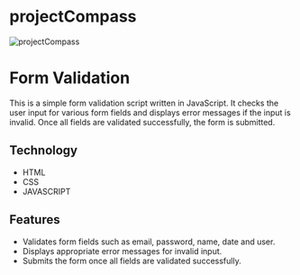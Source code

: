 # projectCompass

![projectCompass](https://user-images.githubusercontent.com/107048343/229314420-fc35f770-399a-4fee-a428-f79d8802e7af.jpeg)

# Form Validation

This is a simple form validation script written in JavaScript. It checks the user input for various form fields and displays error messages if the input is invalid. Once all fields are validated successfully, the form is submitted.


## Technology

- HTML
- CSS
- JAVASCRIPT


## Features

- Validates form fields such as email, password, name, date and user.
- Displays appropriate error messages for invalid input.
- Submits the form once all fields are validated successfully.
